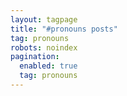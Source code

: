 ```yaml
---
layout: tagpage
title: "#pronouns posts"
tag: pronouns
robots: noindex 
pagination: 
  enabled: true 
  tag: pronouns 
---
```

